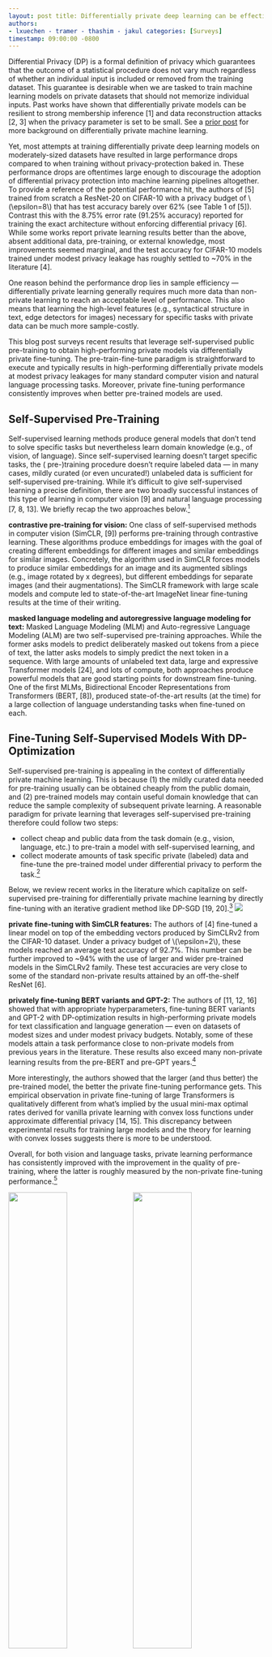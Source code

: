 ```yaml
---
layout: post title: Differentially private deep learning can be effective with self-supervised models comments: true
authors:
- lxuechen - tramer - thashim - jakul categories: [Surveys]
timestamp: 09:00:00 -0800
---
```


Differential Privacy (DP) is a formal definition of privacy which guarantees that the outcome of a statistical procedure
does not vary much regardless of whether an individual input is included or removed from the training dataset. This
guarantee is desirable when we are tasked to train machine learning models on private datasets that should not memorize
individual inputs. Past works have shown that differentially private models can be resilient to strong membership
inference [1] and data reconstruction attacks [2, 3] when the privacy parameter is set to be small. See
a [prior post](https://differentialprivacy.org/how-to-deploy-ml-with-dp/) for more background on differentially private
machine learning.

Yet, most attempts at training differentially private deep learning models on moderately-sized datasets have resulted in
large performance drops compared to when training without privacy-protection baked in. These performance drops are
oftentimes large enough to discourage the adoption of differential privacy protection into machine learning pipelines
altogether. To provide a reference of the potential performance hit, the authors of [5] trained from scratch a ResNet-20
on CIFAR-10 with a privacy budget of \\\(\epsilon=8\\\) that has test accuracy barely over 62% (see Table 1 of [5]).
Contrast this with the 8.75% error rate (91.25% accuracy) reported for training the exact architecture without enforcing
differential privacy [6]. While some works report private learning results better than the above, absent additional
data, pre-training, or external knowledge, most improvements seemed marginal, and the test accuracy for CIFAR-10 models
trained under modest privacy leakage has roughly settled to ~70% in the literature [4].

One reason behind the performance drop lies in sample efficiency — differentially private learning generally requires
much more data than non-private learning to reach an acceptable level of performance. This also means that learning the
high-level features (e.g., syntactical structure in text, edge detectors for images) necessary for specific tasks with
private data can be much more sample-costly.

This blog post surveys recent results that leverage self-supervised public pre-training to obtain high-performing
private models via differentially private fine-tuning. The pre-train-fine-tune paradigm is straightforward to execute
and typically results in high-performing differentially private models at modest privacy leakages for many standard
computer vision and natural language processing tasks. Moreover, private fine-tuning performance consistently improves
when better pre-trained models are used.

## Self-Supervised Pre-Training

Self-supervised learning methods produce general models that don’t tend to solve specific tasks but nevertheless learn
domain knowledge (e.g., of vision, of language). Since self-supervised learning doesn’t target specific tasks, the (
pre-)training procedure doesn’t require labeled data — in many cases, mildly curated (or even uncurated!) unlabeled data
is sufficient for self-supervised pre-training. While it’s difficult to give self-supervised learning a precise
definition, there are two broadly successful instances of this type of learning in computer vision [9] and natural
language processing [7, 8, 13]. We briefly recap the two approaches below.[^1]

**contrastive pre-training for vision:**
One class of self-supervised methods in computer vision (SimCLR, [9]) performs pre-training through contrastive
learning. These algorithms produce embeddings for images with the goal of creating different embeddings for different
images and similar embeddings for similar images. Concretely, the algorithm used in SimCLR forces models to produce
similar embeddings for an image and its augmented siblings (e.g., image rotated by x degrees), but different embeddings
for separate images (and their augmentations). The SimCLR framework with large scale models and compute led to
state-of-the-art ImageNet linear fine-tuning results at the time of their writing.

**masked language modeling and autoregressive language modeling for text:**
Masked Language Modeling (MLM) and Auto-regressive Language Modeling (ALM) are two self-supervised pre-training
approaches. While the former asks models to predict deliberately masked out tokens from a piece of text, the latter asks
models to simply predict the next token in a sequence. With large amounts of unlabeled text data, large and expressive
Transformer models [24], and lots of compute, both approaches produce powerful models that are good starting points for
downstream fine-tuning. One of the first MLMs, Bidirectional Encoder Representations from Transformers (BERT, [8]),
produced state-of-the-art results (at the time) for a large collection of language understanding tasks when fine-tuned
on each.

## Fine-Tuning Self-Supervised Models With DP-Optimization

Self-supervised pre-training is appealing in the context of differentially private machine learning. This is because (1)
the mildly curated data needed for pre-training usually can be obtained cheaply from the public domain, and (2)
pre-trained models may contain useful domain knowledge that can reduce the sample complexity of subsequent private
learning. A reasonable paradigm for private learning that leverages self-supervised pre-training therefore could follow
two steps:

- collect cheap and public data from the task domain (e.g., vision, language, etc.) to pre-train a model with
  self-supervised learning, and
- collect moderate amounts of task specific private (labeled) data and fine-tune the pre-trained model under
  differential privacy to perform the task.[^2]

Below, we review recent works in the literature which capitalize on self-supervised pre-training for differentially
private machine learning by directly fine-tuning with an iterative gradient method like DP-SGD [19, 20].[^3]
![](/images/fine-tuning-paradigm.png)

**private fine-tuning with SimCLR features:**
The authors of [4] fine-tuned a linear model on top of the embedding vectors produced by SimCLRv2 from the CIFAR-10
dataset. Under a privacy budget of \\\(\epsilon=2\\\), these models reached an average test accuracy of 92.7%. This
number can be further improved to ~94% with the use of larger and wider pre-trained models in the SimCLRv2 family. These
test accuracies are very close to some of the standard non-private results attained by an off-the-shelf ResNet [6].

**privately fine-tuning BERT variants and GPT-2:**
The authors of [11, 12, 16] showed that with appropriate hyperparameters, fine-tuning BERT variants and GPT-2 with
DP-optimization results in high-performing private models for text classification and language generation — even on
datasets of modest sizes and under modest privacy budgets. Notably, some of these models attain a task performance close
to non-private models from previous years in the literature. These results also exceed many non-private learning results
from the pre-BERT and pre-GPT years.[^4]

More interestingly, the authors showed that the larger (and thus better) the pre-trained model, the better the private
fine-tuning performance gets. This empirical observation in private fine-tuning of large Transformers is qualitatively
different from what’s implied by the usual mini-max optimal rates derived for vanilla private learning with convex loss
functions under approximate differential privacy [14, 15]. This discrepancy between experimental results for training
large models and the theory for learning with convex losses suggests there is more to be understood.

Overall, for both vision and language tasks, private learning performance has consistently improved with the improvement
in the quality of pre-training, where the latter is roughly measured by the non-private fine-tuning performance.[^5]

<p float="left">
  <img src="../images/figure1_classification.png" width="48%" />
  <img src="../images/figure1_generation.png" width="48%" /> 
  <caption>Privately fine-tuning better (and larger) pre-trained models lead to consistently improving performance for text classification and language generation. Left: text classification on MNLI [25]. Right: language generation on E2E [26].</caption>
</p>

## Conclusion and Outlook

We have surveyed recent works in the literature that obtained highly performant differentially private machine learning
models leveraging self-supervised pre-training. Common to these is the trend that the performance of private learning
consistently improved with the quality of public pre-training. We therefore anticipate that the general paradigm may be
useful in additional settings (e.g., federated learning) and tasks (e.g., private synthetic image generation), and lead
to improved private learning results.

While self-supervised pre-training has led to progress in private deep learning, leveraging pre-trained models certainly
doesn’t solve all the privacy problems in machine learning that one may care about. First and foremost, the datasets of
machine learning tasks may be sampled from long-tailed distributions [21]. When privately trained on such datasets, a
machine learning model may fail to acquire the learning signal necessary to perform accurate predictions for examples on
the tail. Using a better pre-trained model does not completely address this fundamental limitation. Second, many machine
learning problems are in a domain where public data (even unlabeled data) may be sparse, e.g., medical imaging.
Developing refined versions of the pre-train-fine-tune approach for problems from these domains is an interesting avenue
for future work. Third, differential privacy may not capture all that’s desired for privacy in reality, and its data
assumptions may be strong for certain applications. In particular, the differential privacy guarantee may degrade when
there’s correlated data [22], and the guarantee itself does not directly prevent the inference of private data outside
the original context [23]. These are fundamental limitations of differential privacy which improvements to
differentially private learning don’t touch on.

[^1]: Authors of [18] also frame these self-supervised models which are trained on broad data at scale that are
adaptable to a wide range of downstream tasks as “foundation models”.

[^2]: The idea of pre-train on public data and privately fine-tuning on private data certainly isn’t new. Authors
of [19] fine-tune on CIFAR a pre-trained network. Our emphasis is in adopting good self-supervised pre-trained models.

[^3]: Blue and pink sphere avatars borrowed obtained from [18]. Credit
to [Drew A. Hudson](https://cs.stanford.edu/~dorarad/).

[^4]: It’s crucial to use a large batch size, a small clipping norm, an appropriate learning rate, and a reasonably
large number of training epochs.

[^5]: Since the pre-training data for large language models are oftentimes collected through large scale web scraping (
e.g., WebText), a common concern is that certain test instances for downstream tasks may already appear in the
pre-training data. Self-supervised pre-training therefore can give models an opportunity to “see” this data even before
they are privately fine-tuned. Authors of [17] confirm that there is a 1-6% overlap between the test set of many natural
language tasks and the pre-training data they collected (WebText). These numbers suggest that existing private
fine-tuning results in the literature could be slightly inflated compared to when the pre-training data didn’t contain
any test instance for any downstream task for which evaluation was performed.

## References

[1] Rahman MA, Rahman T, Laganière R, Mohammed N, Wang Y. Membership Inference Attack against Differentially Private
Deep Learning Model. Trans. Data Priv.. 2018 Apr 1;11(1):61-79.

[2] Carlini N, Liu C, Erlingsson Ú, Kos J, Song D. The secret sharer: Evaluating and testing unintended memorization in
neural networks. In 28th USENIX Security Symposium (USENIX Security 19) 2019 (pp. 267-284).

[3] Guo C, Karrer B, Chaudhuri K, van der Maaten L. Bounding Training Data Reconstruction in Private (Deep) Learning.
arXiv preprint arXiv:2201.12383. 2022 Jan 28.

[4] Tramer F, Boneh D. Differentially private learning needs better features (or much more data). arXiv preprint arXiv:
2011.11660. 2020 Nov 23.

[5] Yu D, Zhang H, Chen W, Liu TY. Do not let privacy overbill utility: Gradient embedding perturbation for private
learning. arXiv preprint arXiv:2102.12677. 2021 Feb 25.

[6] He K, Zhang X, Ren S, Sun J. Deep residual learning for image recognition. InProceedings of the IEEE conference on
computer vision and pattern recognition 2016 (pp. 770-778).

[7] Radford A, Narasimhan K, Salimans T, Sutskever I. Improving language understanding by generative pre-training.

[8] Devlin J, Chang MW, Lee K, Toutanova K. Bert: Pre-training of deep bidirectional transformers for language
understanding. arXiv preprint arXiv:1810.04805. 2018 Oct 11.

[9] Chen T, Kornblith S, Norouzi M, Hinton G. A simple framework for contrastive learning of visual representations.
InInternational conference on machine learning 2020 Nov 21 (pp. 1597-1607). PMLR.

[10] Li XL, Liang P. Prefix-tuning: Optimizing continuous prompts for generation. arXiv preprint arXiv:2101.00190. 2021
Jan 1.

[11] Li X, Tramer F, Liang P, Hashimoto T. Large language models can be strong differentially private learners. arXiv
preprint arXiv:2110.05679. 2021 Oct 12.

[12] Yu D, Naik S, Backurs A, Gopi S, Inan HA, Kamath G, Kulkarni J, Lee YT, Manoel A, Wutschitz L, Yekhanin S.
Differentially private fine-tuning of language models. arXiv preprint arXiv:2110.06500. 2021 Oct 13.

[13] Ilić S, Marrese-Taylor E, Balazs JA, Matsuo Y. Deep contextualized word representations for detecting sarcasm and
irony. arXiv preprint arXiv:1809.09795. 2018 Sep 26.

[14] Bassily R, Smith A, Thakurta A. Private empirical risk minimization: Efficient algorithms and tight error bounds.
In2014 IEEE 55th Annual Symposium on Foundations of Computer Science 2014 Oct 18 (pp. 464-473). IEEE.

[15] Bassily R, Feldman V, Talwar K, Guha Thakurta A. Private stochastic convex optimization with optimal rates.
Advances in Neural Information Processing Systems. 2019;32.

[16] Yu D, Zhang H, Chen W, Yin J, Liu TY. Large scale private learning via low-rank reparametrization. InInternational
Conference on Machine Learning 2021 Jul 1 (pp. 12208-12218). PMLR.

[17] Radford A, Wu J, Child R, Luan D, Amodei D, Sutskever I. Language models are unsupervised multitask learners.
OpenAI blog. 2019 Feb 24;1(8):9.

[18] Bommasani R, Hudson DA, Adeli E, Altman R, Arora S, von Arx S, Bernstein MS, Bohg J, Bosselut A, Brunskill E,
Brynjolfsson E. On the opportunities and risks of foundation models. arXiv preprint arXiv:2108.07258. 2021 Aug 16.

[19] Abadi M, Chu A, Goodfellow I, McMahan HB, Mironov I, Talwar K, Zhang L. Deep learning with differential privacy.
InProceedings of the 2016 ACM SIGSAC conference on computer and communications security 2016 Oct 24 (pp. 308-318).

[20] Song S, Chaudhuri K, Sarwate AD. Stochastic gradient descent with differentially private updates. In2013 IEEE
Global Conference on Signal and Information Processing 2013 Dec 3 (pp. 245-248). IEEE.

[21] Feldman V, Zhang C. What neural networks memorize and why: Discovering the long tail via influence estimation.
Advances in Neural Information Processing Systems. 2020;33:2881-91.

[22] Ghosh A, Kleinberg R. Inferential privacy guarantees for differentially private mechanisms. arXiv preprint arXiv:
1603.01508. 2016 Mar 4.

[23] Nissenbaum H. Privacy as contextual integrity. Wash. L. Rev.. 2004;79:119.

[24] Vaswani A, Shazeer N, Parmar N, Uszkoreit J, Jones L, Gomez AN, Kaiser Ł, Polosukhin I. Attention is all you need.
Advances in neural information processing systems. 2017;30.

[25] Williams A, Nangia N, Bowman SR. A broad-coverage challenge corpus for sentence understanding through inference.
arXiv preprint arXiv:1704.05426. 2017 Apr 18.

[26] Novikova J, Dušek O, Rieser V. The E2E dataset: New challenges for end-to-end generation. arXiv preprint arXiv:
1706.09254. 2017 Jun 28.
